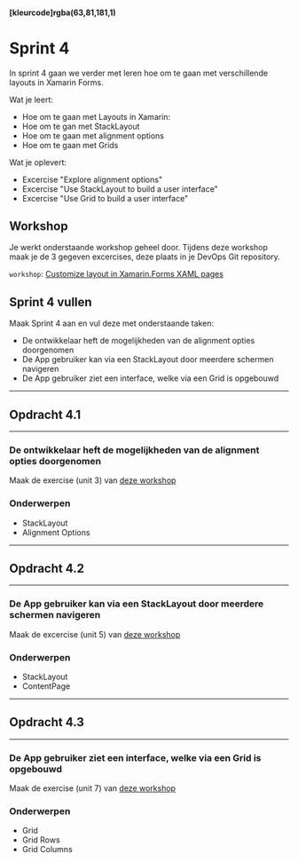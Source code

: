 #### [kleurcode]rgba(63,81,181,1)

# Sprint 4

In sprint 4 gaan we verder met leren hoe om te gaan met verschillende layouts in Xamarin Forms.

Wat je leert: 
- Hoe om te gaan met Layouts in Xamarin:
- Hoe om te gan met StackLayout
- Hoe om te gaan met alignment options
- Hoe om te gaan met Grids

Wat je oplevert:
- Excercise "Explore alignment options"
- Excercise "Use StackLayout to build a user interface"
- Excercise "Use Grid to build a user interface"


## Workshop

Je werkt onderstaande workshop geheel door. Tijdens deze workshop maak je de 3 gegeven excercises, deze plaats in je DevOps Git repository.

``workshop``: <a target="_new" href="https://docs.microsoft.com/en-us/learn/modules/customize-layout-in-xamarin-forms-xaml-pages/">Customize layout in Xamarin.Forms XAML pages</a>

## Sprint 4 vullen
Maak Sprint 4 aan en vul deze met onderstaande taken:
- De ontwikkelaar heft de mogelijkheden van de alignment opties doorgenomen
- De App gebruiker kan via een StackLayout door meerdere schermen navigeren
- De App gebruiker ziet een interface, welke via een Grid is opgebouwd

---
## Opdracht 4.1
---

### De ontwikkelaar heft de mogelijkheden van de alignment opties doorgenomen

Maak de exercise (unit 3) van <a href="https://docs.microsoft.com/en-us/learn/modules/customize-layout-in-xamarin-forms-xaml-pages/3-exercise-explore-alignment-options" target="_new">deze workshop</a>

### Onderwerpen
* StackLayout
* Alignment Options

---
## Opdracht 4.2
---

### De App gebruiker kan via een StackLayout door meerdere schermen navigeren

Maak de excercise (unit 5) van <a href="https://docs.microsoft.com/en-us/learn/modules/customize-layout-in-xamarin-forms-xaml-pages/5-exercise-use-stacklayout-to-build-a-ui" target="_new">deze workshop</a>

### Onderwerpen
* StackLayout
* ContentPage

---
## Opdracht 4.3
---

### De App gebruiker ziet een interface, welke via een Grid is opgebouwd

Maak de exercise (unit 7) van <a href="https://docs.microsoft.com/en-us/learn/modules/customize-layout-in-xamarin-forms-xaml-pages/7-exercise-use-grid-to-build-a-ui" target="_new">deze workshop</a>

### Onderwerpen
* Grid
* Grid Rows
* Grid Columns
